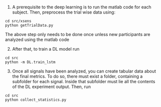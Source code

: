 1) A prerequisite to the deep learning is to run the matlab code for each subject.
Then, preprocess the trial wise data using: 
```
cd src/xsens
python getTrialData.py
``` 
The above step only needs to be done once unless new participants are analyzed using the matlab code

2) After that, to train a DL model run 
```
cd src
python -m DL.train_lstm
```

3) Once all signals have been analyzed, you can create tabular data about the final metrics. 
To do so, there must exist a folder, containing a subfolder for each signal. 
Inside that subfolder must lie all the contents of the DL experiment output. Then, run
```
cd src
python collect_statistics.py
```